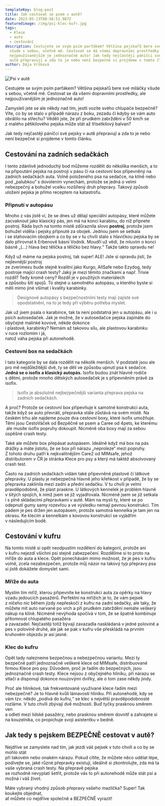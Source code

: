 ```yaml
---
templateKey: blog-post
title: Jak cestovat se psem v autě?
date: 2023-05-13T08:58:51.987Z
featuredimage: /img/psi-klec-kufr.jpg
tags:
  - Klece
  - auto
  - cestování
description: Cestujete se svým psím parťákem? Většina pejskařů bere své miláčky
  všude s sebou, včetně mě. Cestovat se dá všemi dopravními prostředky, ale
  nejpoužívanějším je jednoznačně auto! Jak tedy nejčastěji páníčci své pejsky v
  autě přepravují a zda to je nebo není bezpečné si projdeme v tomto článku.
author: Dája Vršková
---
```

![Psi v autě](/img/psi-klec-kufr.jpg)

Cestujete se svým psím parťákem? Většina pejskařů bere své miláčky všude s sebou, včetně mě. Cestovat se dá všemi dopravními prostředky, ale nejpoužívanějším je jednoznačně auto!

Zamysleli jste se ale někdy nad tím, jestli vozíte svého chlupáče bezpečně? Víte, co by se stalo v případě nárazu z boku, zezadu či kdyby se vám auto obrátilo na střechu? Věděli jste, že při prudkém zabrždění v 50 km/h se z malého pětikilového pejska může stát až třísetkilový balvan?

Jak tedy nejčastěji páníčci své pejsky v autě přepravují a zda to je nebo není bezpečné si projdeme v tomto článku.

## Cestování na zadních sedačkách

I tento zdánlivě jednoduchý bod můžeme rozdělit do několika menších, a to na připoutání pejska na postroji v pásu či na cestovní box připevněný na zadních sedačkách auta. Volně položeného psa na sedačce, na klíně nebo pod „palubkou“ s dovolením vynechám, protože se jedná o velmi nebezpečný a bohužel vcelku rozšířený druh přepravy. Takový způsob uložení pejska je přímo receptem na katastrofu.

### Připnutí v autopásu

Mnoho z vás jistě ví, že se dnes už dělají speciální autopásy, které můžete zacvaknout jako klasický pás, jen má na konci karabinu, do níž připnete postroj. Ráda bych na tomto místě zdůraznila slovo **postroj**, protože jsem bohužel viděla i pejsky připnuté za obojek. Jednou jsem se setkala\
i se stahovacím obojkem a co by se v tu chvíli stalo s hlavičkou pejska by se dalo přirovnat k Erbenově básni Vodník. Moudří už vědí, že mluvím o konci básně „(...) hlava bez tělíčka a tělíčko bez hlavy.“ Takže takto opravdu ne!

Když už máme na pejska postroj, tak super! ALE! Jste si opravdu jistí, že nejlevnější postroj\
ze zverimexu bude stejně kvalitní jako Kurgo, AllSafe nebo Ezydog, tedy postroje mající crash testy? Jaký je mezi těmito značkami a např. Trixie rozdíl? Tedy kromě ceny? Rozdíl je v použitých materiálech\
a způsobu šití spojů. To stejné u samotného autopásu, u kterého byste si měli mimo jiné všímat i kvality karabinky. 

> Designové autopásy s bezpečnostními testy mají zajisté své opodstatnění, na to je tedy při výběru potřeba myslet.

Jak už jsem psala o karabince, tak ta není podstatná jen u autopásu, ale i u psích autosedaček. Jak je možné, že v autosedačce pejska zapínáte do obyčejné malinké kovové, někde dokonce\
i plastové, karabinky? Nemám až takovou sílu, ale plastovou karabinku v ruce rozlomím i já,\
natož váha pejska při autonehodě.

### Cestovní box na sedačkách

I tato kategorie by se dala rozdělit na několik menších. V podstatě jsou ale pro mě nejdůležitější dvě, ty se dělí ve způsobu upnutí psa k sedačce. **Jedná se o isofix a klasický autopás.** Isofix budou znát hlavně rodiče s dětmi, protože mnoho dětských autosedaček je s připevněním právě za isofix. 

> Isofix je absolutně nejbezpečnější varianta přeprava pejska na zadních sedačkách. 

A proč? Protože se cestovní box připevňuje k samotné konstrukci auta, takže když se auto převrátí, přepravka stále zůstává na svém místě. Na českém trhu ale najdeme pouze dva cestovní boxy, které isofix umožňuje. Těmi jsou CestoVáček od Bezpěčně se psem a Caree od 4pets, ke kterému\
 ale musíte isofix popruhy dokoupit. Nicméně oba boxy mají za sebou úspěšné crash testy.

Také ale můžete box přepásat autopásem. Ideálně když má box na pás drážky a máte jistotu, že se box při nárazu „neproleze“ mezi popruhy. Z tohoto druhu patří k nejkvalitnějším Care2 od MIMsafe, jehož distributorem v ČR je stránka Klece pro psy a který má taktéž absolvovaný crash test. 

Často na zadních sedačkách vídám také připevněné plastové či látkové přepravky. U plastu je nebezpečná hlavně jeho křehkost v případě, že by se přepravka zaklínila mezi zadní a přední sedačku. V tu chvíli je velmi pravděpodobné, že plast praskne. U látkových kennelek je problém hlavně v šitých spojích, k nimž jsem se již vyjadřovala. Nicméně jsem se již setkala i s plně skládacími přepravkami v autě. Mám na mysli ty, které se po odepnutí gumy samy rozevřou a ve výsledku nemají pevnou konstrukci. Tím pádem je pes držen jen autopásem, protože samotná kennelka je tam jen na okrasu. Ke klecím a kennelkám s kovovou konstrukcí se vyjádřím v následujícím bodě.

## Cestování v kufru

Na tomto místě si opět neodpustím rozdělení do kategorií, protože ani v kufru nejezdí všichni psi stejně zabezpečení. Rozdělíme si to proto na mříže do auta a klece. Opět ponechávám mimo možnost, že je pes v kufru volně, zcela nezabezpečen, protože můj názor na takový typ přepravy psa si jistě dokážete domyslet sami.

### Mříže do auta

Myslím tím mříž, kterou připevníte ke konstrukci auta za opěrky na hlavy vzadu jedoucích pasažérů. Perfektní na mřížích je to, že vám pejsek z ničeho nic během jízdy nepřeskočí z kufru na zadní sedačky, ale taky, že můžete mít auto narvané po vrch a při prudkém zabrždění nemáte veškerý nákup na klíně. Nicméně nevýhoda spočívá v tom, že se špatně kombinuje přítomnost chlupatého pasažéra\
a zavazadel. Nejčastěji totiž bývají zavazadla naskládaná v jedné polovině a pes v polovině druhé, ale jak se pak v kufru vše přeskládá na prvním kruhovém objezdu je asi jasné.

### Klec do kufru

Opět tady nalezneme bezpečnou a nebezpečnou variantu. Mezi ty bezpečné patří jednoznačně veškeré klece od MIMsafe, distribuované firmou Klece pro psy. Důvodem, proč je řadím do bezpečných, jsou jednoznačně crash testy. Klece nejsou z obyčejného hliníku, při nárazu se stlačí a disponují dokonce nouzovými dvířky, ale o tom zase někdy jindy.

Proč ale hliníkové, tak frekventovaně využívané klece řadím mezi nebezpečné? Je to hlavně kvůli lámavosti hliníku. Při autonehodě, kdy se vám tzv. někdo „podívá do kufru,“ se klec s největší pravděpodobnosté rozláme. V tuto chvíli zbývají dvě možnosti. Buď tyčky prasknou směrem ven\
a odletí mezi lidské pasažéry, nebo prasknou směrem dovnitř a zahrajete si na kouzelníka, co propichuje svoji asistentku v bedně.

## Jak tedy s pejskem BEZPEČNĚ cestovat v autě?

Nejdříve se zamyslete nad tím, jak jezdí váš pejsek v tuto chvíli a co by se mohlo stát\
při takovém nebo onakém nárazu. Pokud cítíte, že můžete něco udělat lépe, podívejte se, jaké různé přepravky existují, ideálně si zkontrolujte, zda má ta vaše vybraná crash testy. Na přepravě pejska\
se rozhodně nevyplatí šetřit, protože vás to při autonehodě může stát psí a možná i váš život.

Máte vybraný vhodný způsob přepravy vašeho mazlíčka? Super! Tak koukejte objednat,\
ať můžete co nejdříve společně a BEZPEČNĚ vyrazit!